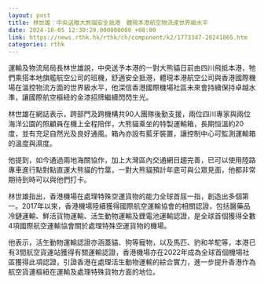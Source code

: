 ```yaml
---
layout: post
title: 林世雄：中央送贈大熊貓安全抵港　體現本港航空物流達世界級水平
date: 2024-10-05 12:30:29.000000000 +08:00
link: https://news.rthk.hk/rthk/ch/component/k2/1773347-20241005.htm
categories: rthk
---
```


運輸及物流局局長林世雄說，中央送予本港的一對大熊貓日前由四川飛抵本港，牠們乘搭本地旗艦航空公司的班機，舒適安全抵港，體現本港航空公司與香港國際機場在溫控物流方面的世界級水平，他深信香港國際機場社區未來會持續保持卓越水準，讓國際航空樞紐的金漆招牌繼續閃閃生光。

林世雄在網誌表示，跨部門及跨機構共90人團隊後勤支援，兩位四川專家與兩位海洋公園的照顧員在機上全程陪伴，大熊貓乘坐的特製運輸箱，長期恒溫約20度，並有充足自然光及良好通風。箱內亦設有藍牙裝置，讓控制中心可監測運輸箱的溫度與濕度。

他提到，如今通過兩地海關協作，加上大灣區內交通網日趨完善，已可以使用陸路專車進行點對點直運大熊貓的竹葉，一對大熊貓預計年底可與公眾見面，他都非常期待到時可以與他們打卡。

林世雄指出，香港機場在處理特殊空運貨物的能力全球首屈一指，創造出多個第一。2017年以來，香港機場陸續獲得國際航空運輸協會的相關認證，包括醫藥品冷鏈運輸、鮮活貨物運輸、活生動物運輸及鋰電池運輸認證，是全球首個獲得全數4項國際航空運輸協會關於處理特殊空運貨物的機場。

他表示，活生動物運輸認證亦涵蓋貓、狗等寵物，以及馬匹、豹和羊駝等，本港已有3間航空貨運站獲得有關運輸認證，香港機場亦在2022年成為全球首個機場社區獲得此項認證，引證香港在處理活生動物運輸的綜合實力，進一步提升香港作為航空貨運樞紐在運輸及處理特殊貨物方面的地位。
